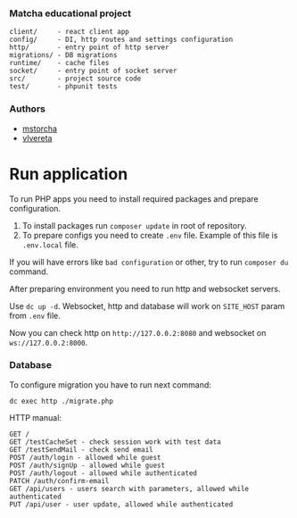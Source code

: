 ### Matcha educational project

    client/     - react client app
    config/     - DI, http routes and settings configuration
    http/       - entry point of http server
    migrations/ - DB migrations
    runtime/    - cache files
    socket/     - entry point of socket server
    src/        - project source code
    test/       - phpunit tests

### Authors
* [mstorcha](https://github.com/strorch)
* [vlvereta](https://github.com/vlvereta/)

# Run application

To run PHP apps you need to install required packages and prepare configuration.

  1. To install packages run ``composer update`` in root of repository.
  2. To prepare configs you need to create ``.env`` file. Example of this file is ``.env.local`` file.

If you will have errors like `bad configuration` or other, try to run ``composer du`` command.

After preparing environment you need to run http and websocket servers.

Use ``dc up -d``. Websocket, http and database will work on `SITE_HOST` param from `.env` file.

Now you can check http on `http://127.0.0.2:8080` and websocket on `ws://127.0.0.2:8000`.

### Database

To configure migration you have to run next command:
   
    dc exec http ./migrate.php

HTTP manual:

    GET /
    GET /testCacheSet - check session work with test data
    GET /testSendMail - check send email
    POST /auth/login - allowed while guest
    POST /auth/signUp - allowed while guest
    POST /auth/logout - allowed while authenticated
    PATCH /auth/confirm-email
    GET /api/users - users search with parameters, allowed while authenticated
    PUT /api/user - user update, allowed while authenticated
